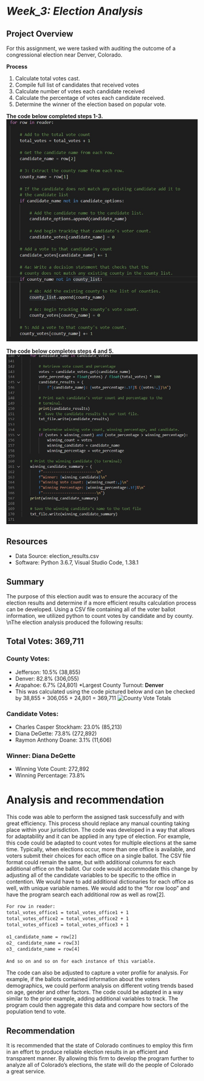 # *Week_3: Election Analysis*

## Project Overview
For this assignment, we were tasked with auditing the outcome of a congressional election near Denver, Colorado.

**Process**
1. Calculate total votes cast. 
2. Compile full list of candidates that received votes
3. Calculate number of votes each candidate received
4. Calculate the percentage of votes each candidate received.
5. Determine the winner of the election based on popular vote.

**The code below completed steps 1-3.**
![Total Vote Calculation](Election_Analysis/Resources/tt_vote_calc.jpg)

**The code below completes steps 4 and 5.**
![Candidadte Vote Calculation](Election_Analysis/Resources/win_calc.jpg)

## Resources
- Data Source: election_results.csv
- Software: Python 3.6.7, Visual Studio Code, 1.38.1

## Summary
The purpose of this election audit was to ensure the accuracy of the election results and determine if a more efficient results calculation process can be developed. Using a CSV file containing all of the voter ballot information, we utilized python to count votes by candidate and by county. 
\nThe election analysis produced the following results:

## Total Votes: 369,711
### County Votes:
- Jefferson: 10.5% (38,855)
- Denver: 82.8% (306,055)
- Arapahoe: 6.7% (24,801)
*Largest County Turnout: **Denver**
- This was calculated using the code pictured below and can be checked by 38,855 + 306,055 + 24,801 = 369,711
![County Vote Totals](Election_Analysis/Resources/county_count)

### Candidate Votes:
- Charles Casper Stockham: 23.0% (85,213)
- Diana DeGette: 73.8% (272,892)
- Raymon Anthony Doane: 3.1% (11,606)

### Winner: **Diana DeGette**
- Winning Vote Count: 272,892
- Winning Percentage: 73.8%

# Analysis and recommendation
This code was able to perform the assigned task successfully and with great efficiency. This process should replace any manual counting taking place within your jurisdiction. The code was developed in a way that allows for adaptability and it can be applied in any type of election. 
For example, this code could be adapted to count votes for multiple elections at the same time. Typically, when elections occur, more than one office is available, and voters submit their choices for each office on a single ballot. The CSV file format could remain the same, but with additional columns for each additional office on the ballot. 
Our code would accommodate this change by adjusting all of the candidate variables to be specific to the office in contention. We would have to add additional dictionaries for each office as well, with unique variable names. We would add to the “for row loop” and have the program search each additional row as well as row[2].  

    For row in reader:
	total_votes_office1 = total_votes_office1 + 1
	total_votes_office2 = total_votes_office2 + 1
    total_votes_office3 = total_votes_office3 + 1

    o1_candidate_name = row[2]  
    o2_ candidate_name = row[3]
    o3_ candidate_name = row[4]
	
	And so on and so on for each instance of this variable.

The code can also be adjusted to capture a voter profile for analysis. For example, if the ballots contained information about the voters demographics, we could perform analysis on different voting trends based on age, gender and other factors. The code could be adapted in a way similar to the prior example, adding additional variables to track. The program could then aggregate this data and compare how sectors of the population tend to vote. 

## Recommendation
It is recommended that the state of Colorado continues to employ this firm in an effort to produce reliable election results in an efficient and transparent manner. By allowing this firm to develop the program further to analyze all of Colorado’s elections, the state will do the people of Colorado a great service.
